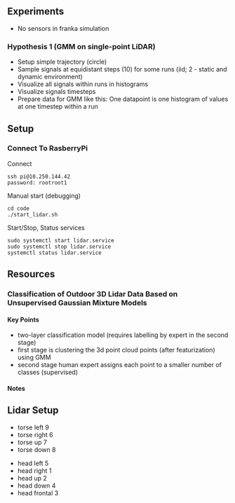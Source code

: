 ## Experiments

- No sensors in franka simulation

### Hypothesis 1 (GMM on single-point LiDAR)

- Setup simple trajectory (circle)
- Sample signals at equidistant steps (10) for some runs (iid; 2 - static and dynamic environment)
- Visualize all signals within runs in histograms
- Visualize signals timesteps
- Prepare data for GMM like this: One datapoint is one histogram of values at one timestep within a run


## Setup

### Connect To RasberryPi

Connect
```
ssh pi@10.250.144.42
password: rootroot1
```

Manual start (debugging)

```
cd code
./start_lidar.sh
```

Start/Stop, Status services
```
sudo systemctl start lidar.service
sudo systemctl stop lidar.service
systemctl status lidar.service
```

## Resources

### Classification of Outdoor 3D Lidar Data Based on Unsupervised Gaussian Mixture Models

#### Key Points
- two-layer classification model (requires labelling by expert in the second stage)
- first stage is clustering the 3d point cloud points (after featurization) using GMM
- second stage human expert assigns each point to a smaller number of classes (supervised)

#### Notes


## Lidar Setup

* torse left 9
* torse right 6
* torse up 7
* torse down 8

- head left 5 
- head right 1
- head up 2
- head down 4
- head frontal 3
